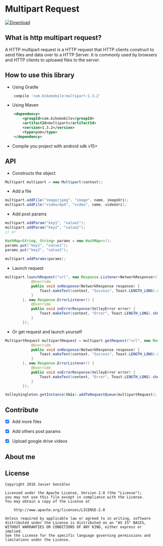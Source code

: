 # Multipart Request

[ ![Download](https://api.bintray.com/packages/javiergm/maven/Multipart/images/download.svg) ](https://bintray.com/javiergm/maven/Multipart/_latestVersion)

## What is http multipart request?
A HTTP multipart request is a HTTP request that HTTP clients construct to send files and data over to a HTTP Server. It is commonly used by browsers and HTTP clients to uploawd files to the server.

## How to use this library

- Using Gradle

```groovy
	compile 'com.bikomobile:multipart:1.3.2'
```
- Using Maven

```xml
	<dependency>
		<groupId>com.bikomobile</groupId>
		<artifactId>multipart</artifactId>
		<version>1.3.2</version>
		<type>pom</type>
	</dependency>
```

- Compile you project with android sdk v15+

## API

- Constructs the object

```java
Multipart multipart = new Multipart(context);
```

- Add a file

```java
multipart.addFile("image/jpeg", "image", name, imageUri);
multipart.addFile("video/mp4", "video", name, videoUri);
```

- Add post params

```java
multipart.addParam("key1", "value1");
multipart.addParam("key2", "value2");
// or

HashMap<String, String> params = new HashMap<>();
params.put("key1", "value1");
params.put("key2", "value2");
        
multipart.addParams(params);
```

- Launch request

```java
multipart.launchRequest("url", new Response.Listener<NetworkResponse>() {
            @Override
            public void onResponse(NetworkResponse response) {
                Toast.makeText(context, "Success", Toast.LENGTH_LONG).show();
            }
        }, new Response.ErrorListener() {
            @Override
            public void onErrorResponse(VolleyError error) {
                Toast.makeText(context, "Error", Toast.LENGTH_LONG).show();
            }
        });
```

- Or get request and launch yourself

```java
MultipartRequest multipartRequest = multipart.getRequest("url", new Response.Listener<NetworkResponse>() {
            @Override
            public void onResponse(NetworkResponse response) {
                Toast.makeText(context, "Success", Toast.LENGTH_LONG).show();
            }
        }, new Response.ErrorListener() {
            @Override
            public void onErrorResponse(VolleyError error) {
                Toast.makeText(context, "Error", Toast.LENGTH_LONG).show();
            }
        });

VolleySingleton.getInstance(this).addToRequestQueue(multipartRequest);
```


## Contribute

* [X] Add more files
* [X] Add others post params
* [X] Upload google drive videos


## About me


## License
```
Copyright 2016 Javier González

Licensed under the Apache License, Version 2.0 (the "License");
you may not use this file except in compliance with the License.
You may obtain a copy of the License at

    http://www.apache.org/licenses/LICENSE-2.0

Unless required by applicable law or agreed to in writing, software
distributed under the License is distributed on an "AS IS" BASIS,
WITHOUT WARRANTIES OR CONDITIONS OF ANY KIND, either express or implied.
See the License for the specific language governing permissions and
limitations under the License.
```

